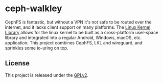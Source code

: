 # ceph-walkley

CephFS is fantastic, but without a VPN it's not safe to be routed over the
internet, and it lacks client support on many platforms.
The [Linux Kernel Library](https://github.com/lkl/linux/) allows for the linux
kernel to be built as a cross-platform user-space library and integrated into a
regular Android, Windows, macOS, etc. application.
This project combines CephFS, LKL and wireguard, and sprinkles some io-uring on
top.

## License

This project is released under the [GPLv2](COPYING).
